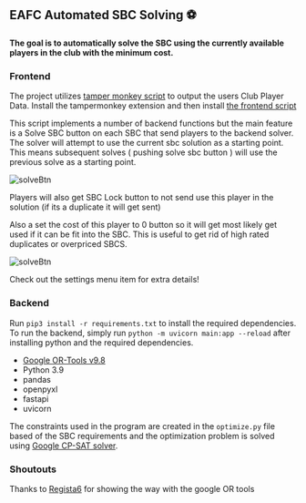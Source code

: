 ## EAFC Automated SBC Solving ⚽

#### The goal is to automatically solve the SBC using the currently available players in the club with the minimum cost.

### Frontend
The project utilizes [tamper monkey script](https://www.tampermonkey.net/) to output the users Club Player Data.
Install the tampermonkey extension and then install [the frontend script](https://github.com/ThomasSteere/Auto-SBC/raw/main/tampermonkey-ai-sbc.user.js)

This script implements a number of backend functions but the main feature is a Solve SBC button on each SBC that send players to the backend solver. The solver will attempt to use the current sbc solution as a starting point. This means subsequent solves ( pushing solve sbc button ) will use the previous solve as a starting point.

![solveBtn](https://github.com/ThomasSteere/AI-SBC/blob/main/pictures/solveBtn.jpg?raw=true)

Players will also get SBC Lock button to not send use this player in the solution (if its a duplicate it will get sent)

Also a set the cost of this player to 0 button so it will get most likely get used if it can be fit into the SBC.
This is useful to get rid of high rated duplicates or overpriced SBCS.

![solveBtn](https://github.com/ThomasSteere/AI-SBC/blob/main/pictures/Player.jpg?raw=true)

Check out the settings menu item for extra details!

### Backend

Run `pip3 install -r requirements.txt` to install the required dependencies.
To run the backend, simply run `python -m uvicorn main:app --reload` after installing python and the required dependencies.
- [Google OR-Tools v9.8](https://github.com/google/or-tools)
- Python 3.9
- pandas
- openpyxl
- fastapi
- uvicorn

The constraints used in the program are created in the `optimize.py` file based of the SBC requirements and the optimization problem is solved using [Google CP-SAT solver](https://developers.google.com/optimization/cp/cp_solver).

### Shoutouts
Thanks to [Regista6](https://github.com/Regista6) for showing the way with the google OR tools
